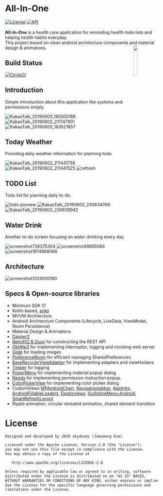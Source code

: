 # All-In-One
[![License](https://img.shields.io/badge/License-Apache%202.0-blue.svg)](https://opensource.org/licenses/Apache-2.0)
[![API](https://img.shields.io/badge/API-17%2B-brightgreen.svg?style=flat)](https://android-arsenal.com/api?level=17) </br></br>
__All-In-One__ is a health care application for reminding health-todo lists and helping health habits everyday.</br>
This project based on clean android architecture components and material design & animations.
<img src="https://user-images.githubusercontent.com/24237865/58887425-903b0100-8720-11e9-84c8-8a0ad490da5f.png" align="right" width="16%"><br>

## Build Status

[![CircleCI](https://circleci.com/gh/skydoves/All-In-One.svg?style=svg&circle-token=ef4da085718a1bccf86a79f36d16f21ace2d56dd)](https://circleci.com/gh/skydoves/All-In-One)

## Introduction

Simple introduction about this application like systems and permissions simply.

![KakaoTalk_20190603_185505188](https://user-images.githubusercontent.com/24237865/58793529-43c4c800-8631-11e9-8619-8094da0a6988.jpg)
![KakaoTalk_20190602_211747901](https://user-images.githubusercontent.com/24237865/58793527-432c3180-8631-11e9-82e9-e20819c559a0.jpg)
![KakaoTalk_20190603_183521857](https://user-images.githubusercontent.com/24237865/58793528-432c3180-8631-11e9-994a-fa93992d3cdf.jpg)

## Today Weather

Providing daily weather information for planning todo.

![KakaoTalk_20190602_211441738](https://user-images.githubusercontent.com/24237865/58792942-19263f80-8630-11e9-9b5d-2b14935ff991.jpg)
![KakaoTalk_20190602_211441525](https://user-images.githubusercontent.com/24237865/58792941-19263f80-8630-11e9-9752-e403d391874b.jpg)
![refresh](https://user-images.githubusercontent.com/24237865/58886340-af389380-871e-11e9-8c3e-6c95b244cb02.gif)

## TODO List

Todo list for planning daily to-do.

![todo preview](https://user-images.githubusercontent.com/24237865/58887313-5b2eae80-8720-11e9-98be-d1838297b345.gif)
![KakaoTalk_20190602_230834056](https://user-images.githubusercontent.com/24237865/58793176-9356c400-8630-11e9-9a74-afeac8c5c4aa.jpg)
![KakaoTalk_20190602_230638942](https://user-images.githubusercontent.com/24237865/58793175-9356c400-8630-11e9-9a2d-0ae4006a0490.jpg)

## Water Drink

Another to-do screen focusing on water drinking every day.

![screenshot738375304](https://user-images.githubusercontent.com/24237865/58793648-8b4b5400-8631-11e9-8070-df60d5f8f76e.png)
![screenshot48865084](https://user-images.githubusercontent.com/24237865/58793278-c13c0880-8630-11e9-8710-ccfc6ac62e4e.png)
![screenshot1974868066](https://user-images.githubusercontent.com/24237865/58793282-c13c0880-8630-11e9-93d8-81f64a50cddf.png)

## Architecture

![screenshot1203000180](https://user-images.githubusercontent.com/24237865/58883772-0f790680-871a-11e9-8c3d-68f2eb4c1b66.png)

## Specs & Open-source libraries
- Minimum SDK 17
- Kotlin based, [anko](https://github.com/Kotlin/anko)
- MVVM Architecture
- Android Architecture Components (Lifecycle, LiveData, ViewModel, Room Persistence)
- Material Design & Animations
- [Dagger2](https://github.com/google/dagger)
- [Retrofit2 & Gson](https://github.com/square/retrofit) for constructing the REST API
- [OkHttp3](https://github.com/square/okhttp) for implementing interceptor, logging and mocking web server
- [Glide](https://github.com/bumptech/glide) for loading images
- [PreferenceRoom](https://github.com/skydoves/PreferenceRoom) for efficient managing SharedPreferences
- [BaseRecyclerViewAdapter](https://github.com/skydoves/BaseRecyclerViewAdapter) for implementing adapters and viewHolders
- [Timber](https://github.com/JakeWharton/timber) for logging
- [PowerMenu](https://github.com/skydoves/PowerMenu) for implementing material popup dialog
- [Needs](https://github.com/skydoves/needs) for implementing permission instruction popup.
- [ColorPickerView](https://github.com/skydoves/ColorPickerView) for implementing color picker dialog
- CustomViews [MPAndroidChart](https://github.com/PhilJay/MPAndroidChart), [Navigationtabbar](https://github.com/Devlight/NavigationTabBar), [AppIntro](https://github.com/AppIntro/AppIntro), [AndroidFillableLoaders](https://github.com/JorgeCastilloPrz/AndroidFillableLoaders), [Elasticviews](https://github.com/skydoves/elasticviews). [GuillotineMenu-Android](https://github.com/Yalantis/GuillotineMenu-Android), [SmartRefreshLayout](https://github.com/scwang90/SmartRefreshLayout)
- Ripple animation, circular revealed animation, shared element transition

# License
```xml
Designed and developed by 2019 skydoves (Jaewoong Eum)

Licensed under the Apache License, Version 2.0 (the "License");
you may not use this file except in compliance with the License.
You may obtain a copy of the License at

   http://www.apache.org/licenses/LICENSE-2.0

Unless required by applicable law or agreed to in writing, software
distributed under the License is distributed on an "AS IS" BASIS,
WITHOUT WARRANTIES OR CONDITIONS OF ANY KIND, either express or implied.
See the License for the specific language governing permissions and
limitations under the License.
```
